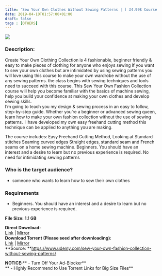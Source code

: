 ```yaml
---
title: 'Sew Your Own Clothes Without Sewing Patterns | [ 34.99$ Course For Free ]'
date: 2019-04-10T01:57:00+01:00
draft: false
tags : [OTHERS]
---
```


  

**[![](https://3.bp.blogspot.com/-KS-Zde7Cxzw/XK0-kV_JXfI/AAAAAAAABsw/4kVdhQlVl5UGCjUpHX6FSSQnrkuq_FBFwCLcBGAs/s640/Sew-Your-Own-Clothes-Without-Sewing-Patterns.jpg)](https://3.bp.blogspot.com/-KS-Zde7Cxzw/XK0-kV_JXfI/AAAAAAAABsw/4kVdhQlVl5UGCjUpHX6FSSQnrkuq_FBFwCLcBGAs/s1600/Sew-Your-Own-Clothes-Without-Sewing-Patterns.jpg)**

  
  

### Description:

Create Your Own Clothing Collection is 4 fashionable, beginner friendly & easy to make pieces of clothing for anyone who enjoys sewing If you want to sew your own clothes but are intimidated by using sewing patterns you will love using this course to make your own wardrobe without the use of any sewing patterns. the class begins with sewing techniques and tools need to succeed with this course. This Sew Your Own Fashion Collection course will help you become familiar with the basics of machine sewing, help you build your confidence at making your own clothes and develop sewing skills.  
I’m going to teach you my design & sewing process in an easy to follow, step-by-step guide. Whether you’re a beginner or advanced sewing queen, learn how to make your own fashion collection without the use of sewing patterns.  I have developed my own easy freehand cutting method this technique can be applied to anything you are making.  

The course includes: Easy Freehand Cutting Method, Looking at Standard stitches Seaming curved edges Straight edges, standard seam and French seams on a home sewing machine. Beginners. You should have an interest and a desire to learn but no previous experience is required. No need for intimidating sewing patterns  

### Who is the target audience?

*   someone who wants to learn how to sew their own clothes

### Requirements

*   Beginners. You should have an interest and a desire to learn but no previous experience is required.

**File Size: 1.1 GB**

**Direct Download:**  
[Link](http://crowdurl.com/SewYourOwnlink1) | [Mirror](http://crowdurl.com/SewYourOwnlink2)  
**Download Torrent (Please seed after downloading):**  
[Link](http://crowdurl.com/SewYourOwntorrent1) | [Mirror](http://crowdurl.com/SewYourOwntorrent2)  
**Source: **https://www.udemy.com/sew-your-own-fashion-collection-without-sewing-patterns/  

**NOTICE:**** - Turn Off Your Ad-Blocker**  
** - Highly Recommend to Use Torrent Links for Big Size Files**